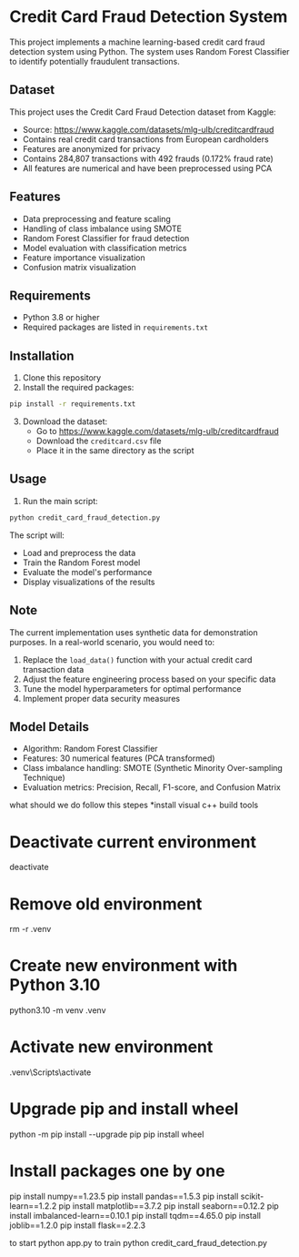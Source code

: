 # Credit Card Fraud Detection System

This project implements a machine learning-based credit card fraud detection system using Python. The system uses Random Forest Classifier to identify potentially fraudulent transactions.

## Dataset

This project uses the Credit Card Fraud Detection dataset from Kaggle:
- Source: https://www.kaggle.com/datasets/mlg-ulb/creditcardfraud
- Contains real credit card transactions from European cardholders
- Features are anonymized for privacy
- Contains 284,807 transactions with 492 frauds (0.172% fraud rate)
- All features are numerical and have been preprocessed using PCA

## Features

- Data preprocessing and feature scaling
- Handling of class imbalance using SMOTE
- Random Forest Classifier for fraud detection
- Model evaluation with classification metrics
- Feature importance visualization
- Confusion matrix visualization

## Requirements

- Python 3.8 or higher
- Required packages are listed in `requirements.txt`

## Installation

1. Clone this repository
2. Install the required packages:
```bash
pip install -r requirements.txt
```
3. Download the dataset:
   - Go to https://www.kaggle.com/datasets/mlg-ulb/creditcardfraud
   - Download the `creditcard.csv` file
   - Place it in the same directory as the script

## Usage

1. Run the main script:
```bash
python credit_card_fraud_detection.py
```

The script will:
- Load and preprocess the data
- Train the Random Forest model
- Evaluate the model's performance
- Display visualizations of the results

## Note

The current implementation uses synthetic data for demonstration purposes. In a real-world scenario, you would need to:

1. Replace the `load_data()` function with your actual credit card transaction data
2. Adjust the feature engineering process based on your specific data
3. Tune the model hyperparameters for optimal performance
4. Implement proper data security measures

## Model Details

- Algorithm: Random Forest Classifier
- Features: 30 numerical features (PCA transformed)
- Class imbalance handling: SMOTE (Synthetic Minority Over-sampling Technique)
- Evaluation metrics: Precision, Recall, F1-score, and Confusion Matrix 


what should we do follow this stepes 
*install visual c++ build tools 
# Deactivate current environment
deactivate

# Remove old environment
rm -r .venv

# Create new environment with Python 3.10
python3.10 -m venv .venv

# Activate new environment
.venv\Scripts\activate

# Upgrade pip and install wheel
python -m pip install --upgrade pip
pip install wheel

# Install packages one by one
pip install numpy==1.23.5
pip install pandas==1.5.3
pip install scikit-learn==1.2.2
pip install matplotlib==3.7.2
pip install seaborn==0.12.2
pip install imbalanced-learn==0.10.1
pip install tqdm==4.65.0
pip install joblib==1.2.0
pip install flask==2.2.3

to start python app.py
to train python credit_card_fraud_detection.py  